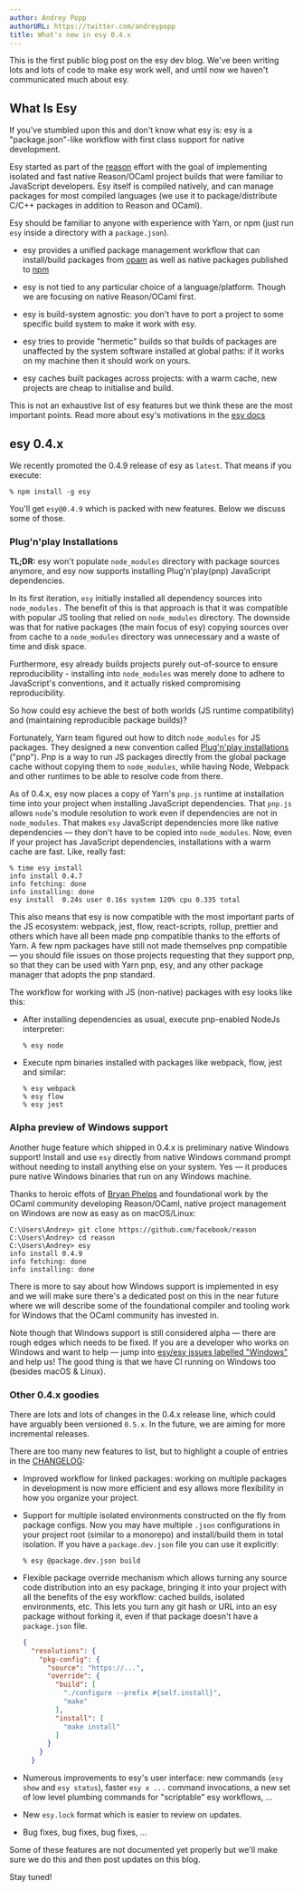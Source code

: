 ```yaml
---
author: Andrey Popp
authorURL: https://twitter.com/andreypopp
title: What's new in esy 0.4.x
---
```


This is the first public blog post on the esy dev blog.  We've been writing
lots and lots of code to make esy work well, and until now we haven't
communicated much about esy.

<!--truncate-->

## What Is Esy

If you've stumbled upon this and don't know what esy is: esy is a
"package.json"-like workflow with first class support for native development.

Esy started as part of the [reason][reason] effort with the goal of
implementing isolated and fast native Reason/OCaml project builds that were
familiar to JavaScript developers. Esy itself is compiled natively,
and can manage packages for most compiled languages (we use it to
package/distribute C/C++ packages in addition to Reason and OCaml).

Esy should be familiar to anyone with experience with Yarn, or npm (just run
`esy` inside a directory with a `package.json`).

- esy provides a unified package management workflow that can install/build
  packages from [opam][opam] as well as native packages published to [npm][npm]

- esy is not tied to any particular choice of a language/platform. Though we are
  focusing on native Reason/OCaml first.

- esy is build-system agnostic: you don't have to port a project
  to some specific build system to make it work with esy.

- esy tries to provide "hermetic" builds so that builds of packages are
  unaffected by the system software installed at global paths: if it works on my
  machine then it should work on yours.

- esy caches built packages across projects: with a warm cache, new projects
  are cheap to initialise and build.

This is not an exhaustive list of esy features but we think these are the most
important points.
Read more about esy's motivations in the [esy docs][esydocs] 

## esy 0.4.x

We recently promoted the 0.4.9 release of esy as `latest`. That means if you
execute:

```shell
% npm install -g esy
```

You'll get `esy@0.4.9` which is packed with new features. Below we discuss some
of those.

### Plug'n'play Installations

**TL;DR:** esy won't populate `node_modules` directory with package sources
anymore, and esy now supports installing Plug'n'play(pnp) JavaScript
dependencies.

In its first iteration, `esy` initially installed all dependency sources into
`node_modules.` The benefit of this is that approach is that it was compatible
with popular JS tooling that relied on `node_modules` directory. The downside
was that for native packages (the main focus of esy) copying sources over from
cache to a `node_modules` directory was unnecessary and a waste of time and
disk space.

Furthermore, esy already builds projects purely out-of-source to ensure
reproducibility - installing into `node_modules` was merely done to adhere to
JavaScript's conventions, and it actually risked compromising reproducibility.

So how could esy achieve the best of both worlds (JS runtime compatibility) and
(maintaining reproducible package builds)?

Fortunately, Yarn team figured out how to ditch `node_modules` for JS packages.
They designed a new convention called [Plug'n'play installations][pnp] ("pnp").
Pnp is a way to run JS packages directly from the global package cache without
copying them to `node_modules`, while having Node, Webpack and other runtimes
to be able to resolve code from there.

As of 0.4.x, esy now places a copy of Yarn's `pnp.js` runtime at installation
time into your project when installing JavaScript dependencies. That `pnp.js`
allows `node`'s module resolution to work even if dependencies are not in
`node_modules`. That makes `esy` JavaScript dependencies more like native
dependencies &mdash; they don't have to be copied into `node_modules`.  Now,
even if your project has JavaScript dependencies, installations with a warm
cache are fast. Like, really fast:

```shell
% time esy install
info install 0.4.7
info fetching: done
info installing: done
esy install  0.24s user 0.16s system 120% cpu 0.335 total
```

This also means that esy is now compatible with the most important parts of the
JS ecosystem: webpack, jest, flow, react-scripts, rollup, prettier and others
which have all been made pnp compatible thanks to the efforts of Yarn. A few
npm packages have still not made themselves pnp compatible &mdash; you should
file issues on those projects requesting that they support pnp, so that they
can be used with Yarn pnp, esy, and any other package manager that adopts
the pnp standard.

The workflow for working with JS (non-native) packages with esy looks like this:

- After installing dependencies as usual, execute pnp-enabled NodeJs
  interpreter:

  ```shell
  % esy node
  ```
- Execute npm binaries installed with packages like webpack, flow, jest and
  similar:

  ```shell
  % esy webpack
  % esy flow
  % esy jest
  ```

### Alpha preview of Windows support

Another huge feature which shipped in 0.4.x is preliminary native Windows
support! Install and use `esy` directly from native Windows command prompt
without needing to install anything else on your system.
Yes &mdash; it produces pure native Windows binaries that run on any Windows
machine.

Thanks to heroic effots of [Bryan Phelps][bryphe] and foundational work by the
OCaml community developing Reason/OCaml, native project management on Windows
are now as easy as on macOS/Linux:

```shell
C:\Users\Andrey> git clone https://github.com/facebook/reason
C:\Users\Andrey> cd reason
C:\Users\Andrey> esy
info install 0.4.9
info fetching: done
info installing: done
```

There is more to say about how Windows support is implemented in esy and we
will make sure there's a dedicated post on this in the near future where we
will describe some of the foundational compiler and tooling work for Windows
that the OCaml community has invested in.

Note though that Windows support is still considered alpha &mdash; there are
rough edges which needs to be fixed. If you are a developer who works on Windows
and want to help &mdash; jump into [esy/esy issues labelled
"Windows"][win-issues] and help us! The good thing is that we have CI running on
Windows too (besides macOS & Linux).

### Other 0.4.x goodies

There are lots and lots of changes in the 0.4.x release line, which could have
arguably been versioned `0.5.x`. In the future, we are aiming for more
incremental releases.

There are too many new features to list, but to highlight a couple of entries
in the [CHANGELOG][]:

- Improved workflow for linked packages: working on multiple packages in
  development is now more efficient and esy allows more flexibility in how you
  organize your project.

- Support for multiple isolated environments constructed on the fly from
  package configs. Now you may have multiple `.json` configurations in your
  project root (similar to a monorepo) and install/build them in total
  isolation. If you have a `package.dev.json` file you can use it explicitly:

  ```shell
  % esy @package.dev.json build
  ```

- Flexible package override mechanism which allows turning any source code
  distribution into an esy package, bringing it into your project with all the
  benefits of the esy workflow: cached builds, isolated environments, etc.
  This lets you turn any git hash or URL into an esy package without forking
  it, even if that package doesn't have a `package.json` file.

  ```json
  {
    "resolutions": {
      "pkg-config": {
        "source": "https://...",
        "override": {
          "build": [
            "./configure --prefix #{self.install}",
            "make"
          ],
          "install": [
            "make install"
          ]
        }
      }
    }
  ```

- Numerous improvements to esy's user interface: new commands (`esy show` and
  `esy status`), faster `esy x ...` command invocations, a new set of low level
  plumbing commands for "scriptable" esy workflows, ...

- New `esy.lock` format which is easier to review on updates.

- Bug fixes, bug fixes, bug fixes, ...

Some of these features are not documented yet properly but we'll make sure we do
this and then post updates on this blog.

Stay tuned!

[esydocs]: https://esy.sh/docs/en/what-why.html
[reason]: https://reasonml.github.io
[opam]: https://opam.ocaml.org/
[npm]: https://npmjs.com/
[pnp]: https://github.com/arcanis/rfcs/blob/6fc13d52f43eff45b7b46b707f3115cc63d0ea5f/accepted/0000-plug-an-play.md
[yarn]: http://yarnpkg.com/
[bryphe]: https://github.com/bryphe
[win-issues]: https://github.com/esy/esy/issues?q=is%3Aissue+is%3Aopen+label%3Awindows
[CHANGELOG]: https://github.com/esy/esy/blob/496923fce0412f1e3e81ebfa8797a4e09f28ecd4/CHANGELOG.md#048--latest

